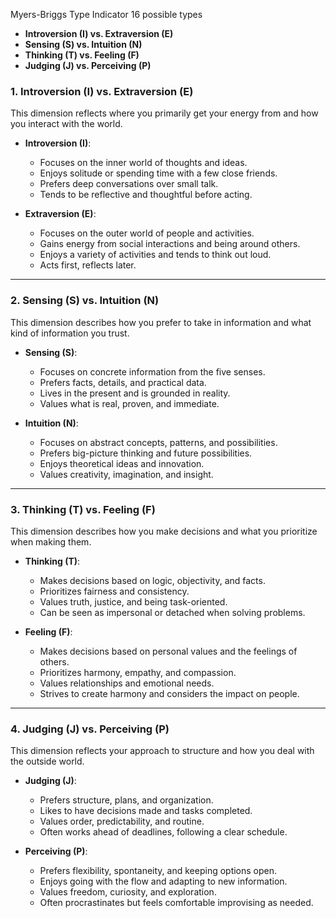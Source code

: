 Myers-Briggs Type Indicator
16 possible types

- **Introversion (I) vs. Extraversion (E)**
- **Sensing (S) vs. Intuition (N)**
- **Thinking (T) vs. Feeling (F)**
- **Judging (J) vs. Perceiving (P)**

### 1. **Introversion (I) vs. Extraversion (E)**

This dimension reflects where you primarily get your energy from and how you interact with the world.

- **Introversion (I)**:
    
    - Focuses on the inner world of thoughts and ideas.
    - Enjoys solitude or spending time with a few close friends.
    - Prefers deep conversations over small talk.
    - Tends to be reflective and thoughtful before acting.

- **Extraversion (E)**:
    
    - Focuses on the outer world of people and activities.
    - Gains energy from social interactions and being around others.
    - Enjoys a variety of activities and tends to think out loud.
    - Acts first, reflects later.

---
### 2. **Sensing (S) vs. Intuition (N)**

This dimension describes how you prefer to take in information and what kind of information you trust.

- **Sensing (S)**:
    
    - Focuses on concrete information from the five senses.
    - Prefers facts, details, and practical data.
    - Lives in the present and is grounded in reality.
    - Values what is real, proven, and immediate.

- **Intuition (N)**:
    
    - Focuses on abstract concepts, patterns, and possibilities.
    - Prefers big-picture thinking and future possibilities.
    - Enjoys theoretical ideas and innovation.
    - Values creativity, imagination, and insight.

---
### 3. **Thinking (T) vs. Feeling (F)**

This dimension describes how you make decisions and what you prioritize when making them.

- **Thinking (T)**:
    
    - Makes decisions based on logic, objectivity, and facts.
    - Prioritizes fairness and consistency.
    - Values truth, justice, and being task-oriented.
    - Can be seen as impersonal or detached when solving problems.

- **Feeling (F)**:
    
    - Makes decisions based on personal values and the feelings of others.
    - Prioritizes harmony, empathy, and compassion.
    - Values relationships and emotional needs.
    - Strives to create harmony and considers the impact on people.

---
### 4. **Judging (J) vs. Perceiving (P)**

This dimension reflects your approach to structure and how you deal with the outside world.

- **Judging (J)**:
    
    - Prefers structure, plans, and organization.
    - Likes to have decisions made and tasks completed.
    - Values order, predictability, and routine.
    - Often works ahead of deadlines, following a clear schedule.

- **Perceiving (P)**:
    
    - Prefers flexibility, spontaneity, and keeping options open.
    - Enjoys going with the flow and adapting to new information.
    - Values freedom, curiosity, and exploration.
    - Often procrastinates but feels comfortable improvising as needed.

